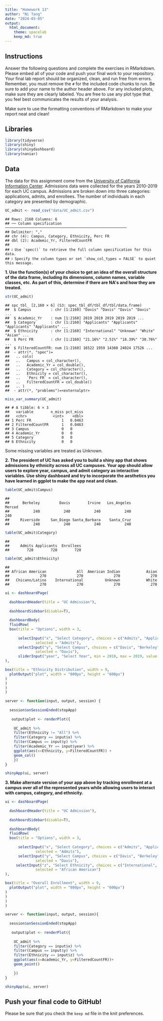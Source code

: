 ```yaml
---
title: "Homework 13"
author: "Ni Tang"
date: "2024-03-05"
output:
  html_document: 
    theme: spacelab
    keep_md: true
---
```




## Instructions
Answer the following questions and complete the exercises in RMarkdown. Please embed all of your code and push your final work to your repository. Your final lab report should be organized, clean, and run free from errors. Remember, you must remove the `#` for the included code chunks to run. Be sure to add your name to the author header above. For any included plots, make sure they are clearly labeled. You are free to use any plot type that you feel best communicates the results of your analysis.  

Make sure to use the formatting conventions of RMarkdown to make your report neat and clean!  

## Libraries

```r
library(tidyverse)
library(shiny)
library(shinydashboard)
library(naniar)
```

## Data
The data for this assignment come from the [University of California Information Center](https://www.universityofcalifornia.edu/infocenter). Admissions data were collected for the years 2010-2019 for each UC campus. Admissions are broken down into three categories: applications, admits, and enrollees. The number of individuals in each category are presented by demographic.  

```r
UC_admit <- read_csv("data/UC_admit.csv")
```

```
## Rows: 2160 Columns: 6
## ── Column specification ────────────────────────────────────────────────────────
## Delimiter: ","
## chr (4): Campus, Category, Ethnicity, Perc FR
## dbl (2): Academic_Yr, FilteredCountFR
## 
## ℹ Use `spec()` to retrieve the full column specification for this data.
## ℹ Specify the column types or set `show_col_types = FALSE` to quiet this message.
```

**1. Use the function(s) of your choice to get an idea of the overall structure of the data frame, including its dimensions, column names, variable classes, etc. As part of this, determine if there are NA's and how they are treated.**  

```r
str(UC_admit)
```

```
## spc_tbl_ [2,160 × 6] (S3: spec_tbl_df/tbl_df/tbl/data.frame)
##  $ Campus         : chr [1:2160] "Davis" "Davis" "Davis" "Davis" ...
##  $ Academic_Yr    : num [1:2160] 2019 2019 2019 2019 2019 ...
##  $ Category       : chr [1:2160] "Applicants" "Applicants" "Applicants" "Applicants" ...
##  $ Ethnicity      : chr [1:2160] "International" "Unknown" "White" "Asian" ...
##  $ Perc FR        : chr [1:2160] "21.16%" "2.51%" "18.39%" "30.76%" ...
##  $ FilteredCountFR: num [1:2160] 16522 1959 14360 24024 17526 ...
##  - attr(*, "spec")=
##   .. cols(
##   ..   Campus = col_character(),
##   ..   Academic_Yr = col_double(),
##   ..   Category = col_character(),
##   ..   Ethnicity = col_character(),
##   ..   `Perc FR` = col_character(),
##   ..   FilteredCountFR = col_double()
##   .. )
##  - attr(*, "problems")=<externalptr>
```

```r
miss_var_summary(UC_admit)
```

```
## # A tibble: 6 × 3
##   variable        n_miss pct_miss
##   <chr>            <int>    <dbl>
## 1 Perc FR              1   0.0463
## 2 FilteredCountFR      1   0.0463
## 3 Campus               0   0     
## 4 Academic_Yr          0   0     
## 5 Category             0   0     
## 6 Ethnicity            0   0
```
Some missing variables are treated as Unknown.

**2. The president of UC has asked you to build a shiny app that shows admissions by ethnicity across all UC campuses. Your app should allow users to explore year, campus, and admit category as interactive variables. Use shiny dashboard and try to incorporate the aesthetics you have learned in ggplot to make the app neat and clean.**  

```r
table(UC_admit$Campus)
```

```
## 
##      Berkeley         Davis        Irvine   Los_Angeles        Merced 
##           240           240           240           240           240 
##     Riverside     San_Diego Santa_Barbara    Santa_Cruz 
##           240           240           240           240
```

```r
table(UC_admit$Category)
```

```
## 
##     Admits Applicants  Enrollees 
##        720        720        720
```

```r
table(UC_admit$Ethnicity)
```

```
## 
## African American              All  American Indian            Asian 
##              270              270              270              270 
##   Chicano/Latino    International          Unknown            White 
##              270              270              270              270
```



```r
ui <- dashboardPage(
  
  dashboardHeader(title = "UC Admission"),
  
  dashboardSidebar(disable=T),
  
  dashboardBody(
  fluidRow(
  box(title = "Options", width = 3,
 
      selectInput("x", "Select Category", choices = c("Admits", "Applicants", "Enrollees"),
              selected = "Admits"),
      selectInput("y", "Select Campus", choices = c("Davis", "Berkeley", "Irvine", "Los_Angeles", "Merced", "Riverside", "San_Diego", "Santa_Barbara", "Santa_Cruz"),
              selected = "Davis"),
      sliderInput("year", "Select Year", min = 2010, max = 2019, value = 2010, step = 1),
),   

box(title = "Ethnicity Distribution", width = 9,
  plotOutput("plot", width = "800px", height = "600px")
) 
) 
) 
) 

server <- function(input, output, session) {
  
  session$onSessionEnded(stopApp) 
  
   output$plot <- renderPlot({
    
    UC_admit %>% 
    filter(Ethnicity != "All") %>%
    filter(Category == input$x) %>% 
    filter(Campus == input$y) %>%
    filter(Academic_Yr == input$year) %>%
    ggplot(aes(x=Ethnicity, y=FilteredCountFR)) + 
    geom_col()
    })
}

shinyApp(ui, server)
```

**3. Make alternate version of your app above by tracking enrollment at a campus over all of the represented years while allowing users to interact with campus, category, and ethnicity.**


```r
ui <- dashboardPage(
  
  dashboardHeader(title = "UC Admission"),
  
  dashboardSidebar(disable=T),
  
  dashboardBody(
  fluidRow(
  box(title = "Options", width = 3,
 
      selectInput("x", "Select Category", choices = c("Admits", "Applicants", "Enrollees"),
              selected = "Admits"),
      selectInput("y", "Select Campus", choices = c("Davis", "Berkeley", "Irvine", "Los_Angeles", "Merced", "Riverside", "San_Diego", "Santa_Barbara", "Santa_Cruz"),
              selected = "Davis"),
     selectInput("z", "Select Ethnicity", choices = c("International", "African American", "All", "American Indian", "Asian", "Chicano/Latino", "Unknown", "White"),
              selected = "African American")
),

box(title = "Overall Enrollment", width = 9,
  plotOutput("plot", width = "800px", height = "600px")
)
)
)
)

server <- function(input, output, session){
  
  session$onSessionEnded(stopApp) 
  
   output$plot <- renderPlot({
    
    UC_admit %>% 
    filter(Category == input$x) %>% 
    filter(Campus == input$y) %>%
    filter(Ethnicity == input$z) %>%
    ggplot(aes(x=Academic_Yr, y=FilteredCountFR))+ 
    geom_point()
     
    })
}

shinyApp(ui, server)
```


## Push your final code to GitHub!
Please be sure that you check the `keep md` file in the knit preferences. 
